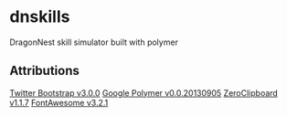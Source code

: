 dnskills
========
DragonNest skill simulator built with polymer

Attributions
------------
[Twitter Bootstrap v3.0.0](https://github.com/twbs/bootstrap)
[Google Polymer v0.0.20130905](https://github.com/Polymer)
[ZeroClipboard v1.1.7](https://github.com/zeroclipboard/ZeroClipboard)
[FontAwesome v3.2.1](https://github.com/FortAwesome/Font-Awesome)
